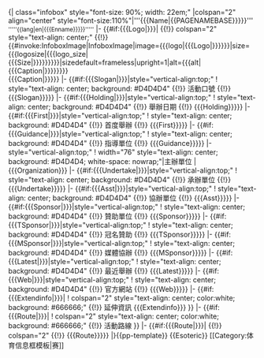 {| class="infobox" style="font-size: 90%; width: 22em;"
|colspan="2" align="center" style="font-size:110%"|'''{{{Name|{{PAGENAMEBASE}}}}}'''<br /><small>'''''{{lang|en|{{{Enname}}}}}'''''</small>
|-
{{#if:{{{Logo|}}}|
{{!}} colspan="2" style="text-align: center;" {{!}} {{#invoke:InfoboxImage|InfoboxImage|image={{{logo|{{{Logo|}}}}}}|size={{{logosize|{{{logo_size|{{{Size|}}}}}}}}}|sizedefault=frameless|upright=1|alt={{{alt|{{{Caption|}}}}}}}}<br>{{{Caption|}}}}}
|- {{#if:{{{Slogan|}}}|style="vertical-align:top;"
! style="text-align: center; background: #D4D4D4" {{!}} 活動口號
{{!}} {{{Slogan}}}}}
|- {{#if:{{{Holding|}}}|style="vertical-align:top;"
! style="text-align: center; background: #D4D4D4" {{!}} 舉辦日期
{{!}} {{{Holding}}}}}
|- {{#if:{{{First|}}}|style="vertical-align:top;"
! style="text-align: center; background: #D4D4D4" {{!}} 首度舉辦
{{!}} {{{First}}}}}
|- {{#if:{{{Guidance|}}}|style="vertical-align:top;"
! style="text-align: center; background: #D4D4D4" {{!}} 指導單位
{{!}} {{{Guidance}}}}}
|- style="vertical-align:top;"
! width="76" style="text-align: center; background: #D4D4D4; white-space: nowrap;"|主辦單位
| {{{Organization}}}
|- {{#if:{{{Undertake|}}}|style="vertical-align:top;"
! style="text-align: center; background: #D4D4D4" {{!}} 承辦單位
{{!}} {{{Undertake}}}}}
|- {{#if:{{{Asst|}}}|style="vertical-align:top;"
! style="text-align: center; background: #D4D4D4" {{!}} 協辦單位
{{!}} {{{Asst}}}}}
|- {{#if:{{{Sponsor|}}}|style="vertical-align:top;"
! style="text-align: center; background: #D4D4D4" {{!}} 贊助單位
{{!}} {{{Sponsor}}}}}
|- {{#if:{{{TSponsor|}}}|style="vertical-align:top;"
! style="text-align: center; background: #D4D4D4" {{!}} 冠名贊助
{{!}} {{{TSponsor}}}}}
|- {{#if:{{{MSponsor|}}}|style="vertical-align:top;"
! style="text-align: center; background: #D4D4D4" {{!}} 媒體協辦
{{!}} {{{MSponsor}}}}}
|- {{#if:{{{Latest|}}}|style="vertical-align:top;"
! style="text-align: center; background: #D4D4D4" {{!}} 最近舉辦
{{!}} {{{Latest}}}}}
|- {{#if:{{{Web|}}}|style="vertical-align:top;"
! style="text-align: center; background: #D4D4D4" {{!}} 官方網站
{{!}} {{{Web}}}}}
|-
{{#if:{{{Extendinfo|}}}|
! colspan="2" style="text-align: center; color:white; background: #666666;" {{!}} 延伸資訊
{{{Extendinfo}}} }}
|-
{{#if:{{{Route|}}}|
! colspan="2" style="text-align: center; color:white; background: #666666;" {{!}} 活動路線 }}
|-
{{#if:{{{Route|}}}|
{{!}} colspan="2" {{!}} {{{Route}}}}}
|}<noinclude>{{pp-template}}
{{Esoteric}}
[[Category:体育信息框模板|赛]]
</noinclude>